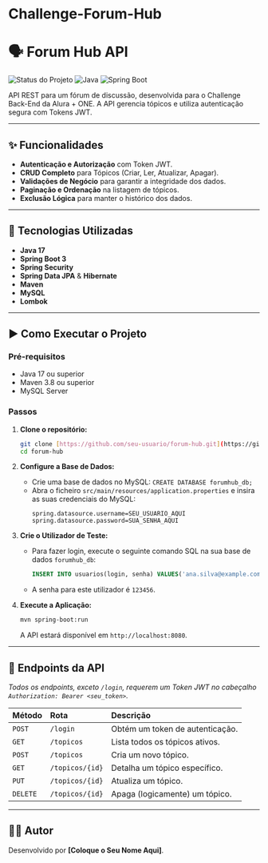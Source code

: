 # Challenge-Forum-Hub

# 🗣️ Forum Hub API

![Status do Projeto](https://img.shields.io/badge/status-concluído-green)
![Java](https://img.shields.io/badge/Java-17%2B-blue)
![Spring Boot](https://img.shields.io/badge/Spring%20Boot-3.x-brightgreen)

API REST para um fórum de discussão, desenvolvida para o Challenge Back-End da Alura + ONE. A API gerencia tópicos e utiliza autenticação segura com Tokens JWT.

---
## ✨ Funcionalidades

-   **Autenticação e Autorização** com Token JWT.
-   **CRUD Completo** para Tópicos (Criar, Ler, Atualizar, Apagar).
-   **Validações de Negócio** para garantir a integridade dos dados.
-   **Paginação e Ordenação** na listagem de tópicos.
-   **Exclusão Lógica** para manter o histórico dos dados.

---
## 🚀 Tecnologias Utilizadas

-   **Java 17**
-   **Spring Boot 3**
-   **Spring Security**
-   **Spring Data JPA** & **Hibernate**
-   **Maven**
-   **MySQL**
-   **Lombok**

---
## ▶️ Como Executar o Projeto

### Pré-requisitos

-   Java 17 ou superior
-   Maven 3.8 ou superior
-   MySQL Server

### Passos

1.  **Clone o repositório:**
    ```bash
    git clone [https://github.com/seu-usuario/forum-hub.git](https://github.com/seu-usuario/forum-hub.git)
    cd forum-hub
    ```

2.  **Configure a Base de Dados:**
    -   Crie uma base de dados no MySQL: `CREATE DATABASE forumhub_db;`
    -   Abra o ficheiro `src/main/resources/application.properties` e insira as suas credenciais do MySQL:
        ```properties
        spring.datasource.username=SEU_USUARIO_AQUI
        spring.datasource.password=SUA_SENHA_AQUI
        ```

3.  **Crie o Utilizador de Teste:**
    -   Para fazer login, execute o seguinte comando SQL na sua base de dados `forumhub_db`:
        ```sql
        INSERT INTO usuarios(login, senha) VALUES('ana.silva@example.com', '$2a$10$3g.M3/SEi408W.x26A/C4OOKo8t/IgoLzk99GmL1ein4dCmt8qYAy');
        ```
    -   A senha para este utilizador é `123456`.

4.  **Execute a Aplicação:**
    ```bash
    mvn spring-boot:run
    ```
    A API estará disponível em `http://localhost:8080`.

---
## 📖 Endpoints da API

*Todos os endpoints, exceto `/login`, requerem um Token JWT no cabeçalho `Authorization: Bearer <seu_token>`.*

| Método | Rota               | Descrição                    |
| :----- | :----------------- | :--------------------------- |
| `POST` | `/login`           | Obtém um token de autenticação. |
| `GET`  | `/topicos`         | Lista todos os tópicos ativos. |
| `POST` | `/topicos`         | Cria um novo tópico.         |
| `GET`  | `/topicos/{id}`    | Detalha um tópico específico.  |
| `PUT`  | `/topicos/{id}`    | Atualiza um tópico.          |
| `DELETE` | `/topicos/{id}`    | Apaga (logicamente) um tópico. |

---
## 👨‍💻 Autor

Desenvolvido por **[Coloque o Seu Nome Aqui]**.
